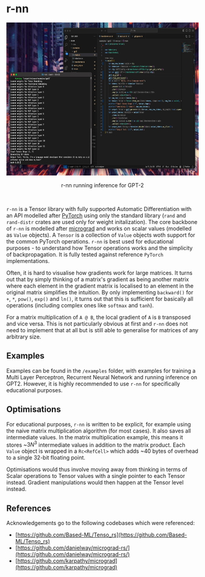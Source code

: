 # r-nn

<div align="center">
  <p>
  <img src="gpt.jpeg" width="640" height="400"/>
  </p>
  <div>
    <p>
    r-nn running inference for GPT-2
    </p>
  </div>
  <br>
</div>

`r-nn` is a Tensor library with fully supported Automatic Differentiation with an API modelled after [PyTorch](https://pytorch.org/) using only the standard library (`rand` and `rand-distr` crates are used only for weight initalization). The core backbone of `r-nn` is modelled after [micrograd](https://github.com/karpathy/micrograd) and works on scalar values (modelled as `Value` objects). A `Tensor` is a collection of `Value` objects woth support for the common PyTorch operations. `r-nn` is best used for educational purposes - to understand how Tensor operations works and the simplicity of backpropagation. It is fully tested against reference `PyTorch` implementations.

Often, it is hard to visualise how gradients work for large matrices. It turns out that by simply thinking of a matrix's gradient as being another matrix where each element in the gradient matrix is localised to an element in the original matrix simplifies the intuition. By only implementing `backward()` for `+`, `*`, `pow()`, `exp()` and `ln()`, it turns out that this is sufficient for basically all operations (including complex ones like `softmax` and `tanh`). 

For a matrix multiplication of `A @ B`, the local gradient of `A` is `B` transposed and vice versa. This is not particularly obvious at first and `r-nn` does not need to implement that at all but is still able to generalise for matrices of any arbitrary size. 

## Examples 
Examples can be found in the `/examples` folder, with examples for training a Multi Layer Perceptron, Recurrent Neural Network and running inference on GPT2. However, it is highly recommended to use `r-nn` for specifically educational purposes.

## Optimisations
For educational purposes, `r-nn` is written to be explicit, for example using the naive matrix multiplication algorithm (for most cases). It also saves all intermediate values. In the matrix multiplication example, this means it stores ~$3N^3$ intermediate values in addition to the matrix product. Each `Value` object is wrapped in a `Rc<RefCell>` which adds ~40 bytes of overhead to a single 32-bit floating point. 

Optimisations would thus involve moving away from thinking in terms of Scalar operations to Tensor values with a single pointer to each Tensor instead. Gradient manipulations would then happen at the Tensor level instead.


## References 
Acknowledgements go to the following codebases which were referenced:
 - [https://github.com/Based-ML/Tenso_rs](https://github.com/Based-ML/Tenso_rs)
 - [https://github.com/danielway/micrograd-rs/](https://github.com/danielway/micrograd-rs/)
 - [https://github.com/karpathy/micrograd](https://github.com/karpathy/micrograd)

